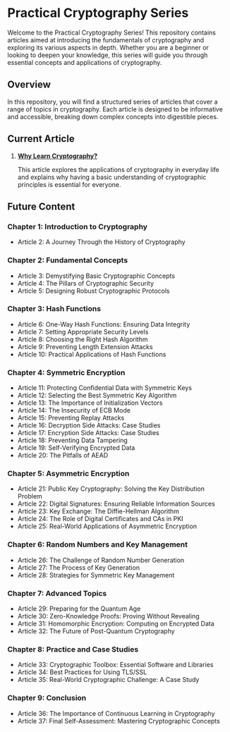 # Practical Cryptography Series

Welcome to the Practical Cryptography Series! This repository contains articles aimed at introducing the fundamentals of cryptography and exploring its various aspects in depth. Whether you are a beginner or looking to deepen your knowledge, this series will guide you through essential concepts and applications of cryptography.

## Overview

In this repository, you will find a structured series of articles that cover a range of topics in cryptography. Each article is designed to be informative and accessible, breaking down complex concepts into digestible pieces.

## Current Article

1. **[Why Learn Cryptography?](Chapter1_Introduction/Article1_Why_Learn_Cryptography.md)**

   This article explores the applications of cryptography in everyday life and explains why having a basic understanding of cryptographic principles is essential for everyone.

## Future Content

### Chapter 1: Introduction to Cryptography
- Article 2: A Journey Through the History of Cryptography

### Chapter 2: Fundamental Concepts
- Article 3: Demystifying Basic Cryptographic Concepts
- Article 4: The Pillars of Cryptographic Security
- Article 5: Designing Robust Cryptographic Protocols

### Chapter 3: Hash Functions
- Article 6: One-Way Hash Functions: Ensuring Data Integrity
- Article 7: Setting Appropriate Security Levels
- Article 8: Choosing the Right Hash Algorithm
- Article 9: Preventing Length Extension Attacks
- Article 10: Practical Applications of Hash Functions

### Chapter 4: Symmetric Encryption
- Article 11: Protecting Confidential Data with Symmetric Keys
- Article 12: Selecting the Best Symmetric Key Algorithm
- Article 13: The Importance of Initialization Vectors
- Article 14: The Insecurity of ECB Mode
- Article 15: Preventing Replay Attacks
- Article 16: Decryption Side Attacks: Case Studies
- Article 17: Encryption Side Attacks: Case Studies
- Article 18: Preventing Data Tampering
- Article 19: Self-Verifying Encrypted Data
- Article 20: The Pitfalls of AEAD

### Chapter 5: Asymmetric Encryption
- Article 21: Public Key Cryptography: Solving the Key Distribution Problem
- Article 22: Digital Signatures: Ensuring Reliable Information Sources
- Article 23: Key Exchange: The Diffie-Hellman Algorithm
- Article 24: The Role of Digital Certificates and CAs in PKI
- Article 25: Real-World Applications of Asymmetric Encryption

### Chapter 6: Random Numbers and Key Management
- Article 26: The Challenge of Random Number Generation
- Article 27: The Process of Key Generation
- Article 28: Strategies for Symmetric Key Management

### Chapter 7: Advanced Topics
- Article 29: Preparing for the Quantum Age
- Article 30: Zero-Knowledge Proofs: Proving Without Revealing
- Article 31: Homomorphic Encryption: Computing on Encrypted Data
- Article 32: The Future of Post-Quantum Cryptography

### Chapter 8: Practice and Case Studies
- Article 33: Cryptographic Toolbox: Essential Software and Libraries
- Article 34: Best Practices for Using TLS/SSL
- Article 35: Real-World Cryptographic Challenge: A Case Study

### Chapter 9: Conclusion
- Article 36: The Importance of Continuous Learning in Cryptography
- Article 37: Final Self-Assessment: Mastering Cryptographic Concepts
